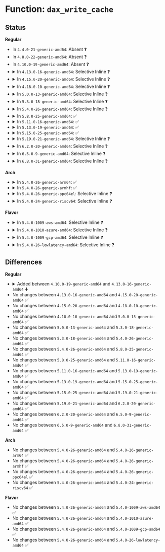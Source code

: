 # Function: <code>dax_write_cache</code>

## Status
<b>Regular</b>
<ul>
<li>
In <code>4.4.0-21-generic-amd64</code>: Absent ❓
</li>
<li>
In <code>4.8.0-22-generic-amd64</code>: Absent ❓
</li>
<li>
In <code>4.10.0-19-generic-amd64</code>: Absent ❓
</li>
<li>
<details>
<summary>In <code>4.13.0-16-generic-amd64</code>: Selective Inline ❓</summary>

```c
void dax_write_cache(struct dax_device * dax_dev, bool wc)
```

```json
{
  "name": "dax_write_cache",
  "collision_type": "Unique Global",
  "inline_type": "Selective",
  "funcs": [
    {
      "addr": 18446744071585387232,
      "name": "dax_write_cache",
      "external": true,
      "loc": "drivers/dax/super.c:272",
      "file": "drivers/dax/super.c",
      "inline": "not declared, inlined",
      "caller_inline": [],
      "caller_func": [
        "drivers/md/dm-table.c:dm_table_set_restrictions"
      ]
    }
  ],
  "symbols": [
    {
      "addr": 18446744071585387232,
      "name": "dax_write_cache",
      "section": ".text",
      "bind": "STB_GLOBAL",
      "size": 34
    }
  ]
}
```
</details>
</li>
<li>
<details>
<summary>In <code>4.15.0-20-generic-amd64</code>: Selective Inline ❓</summary>

```c
void dax_write_cache(struct dax_device * dax_dev, bool wc)
```

```json
{
  "name": "dax_write_cache",
  "collision_type": "Unique Global",
  "inline_type": "Selective",
  "funcs": [
    {
      "addr": 18446744071585816672,
      "name": "dax_write_cache",
      "external": true,
      "loc": "drivers/dax/super.c:298",
      "file": "drivers/dax/super.c",
      "inline": "not declared, inlined",
      "caller_inline": [],
      "caller_func": [
        "drivers/md/dm-table.c:dm_table_set_restrictions"
      ]
    }
  ],
  "symbols": [
    {
      "addr": 18446744071585816672,
      "name": "dax_write_cache",
      "section": ".text",
      "bind": "STB_GLOBAL",
      "size": 34
    }
  ]
}
```
</details>
</li>
<li>
<details>
<summary>In <code>4.18.0-10-generic-amd64</code>: Selective Inline ❓</summary>

```c
void dax_write_cache(struct dax_device * dax_dev, bool wc)
```

```json
{
  "name": "dax_write_cache",
  "collision_type": "Unique Global",
  "inline_type": "Selective",
  "funcs": [
    {
      "addr": 18446744071586061232,
      "name": "dax_write_cache",
      "external": true,
      "loc": "drivers/dax/super.c:324",
      "file": "drivers/dax/super.c",
      "inline": "not declared, inlined",
      "caller_inline": [],
      "caller_func": [
        "drivers/dax/super.c:write_cache_store",
        "drivers/md/dm-table.c:dm_table_set_restrictions"
      ]
    }
  ],
  "symbols": [
    {
      "addr": 18446744071586061232,
      "name": "dax_write_cache",
      "section": ".text",
      "bind": "STB_GLOBAL",
      "size": 34
    }
  ]
}
```
</details>
</li>
<li>
<details>
<summary>In <code>5.0.0-13-generic-amd64</code>: Selective Inline ❓</summary>

```c
void dax_write_cache(struct dax_device * dax_dev, bool wc)
```

```json
{
  "name": "dax_write_cache",
  "collision_type": "Unique Global",
  "inline_type": "Selective",
  "funcs": [
    {
      "addr": 18446744071586205648,
      "name": "dax_write_cache",
      "external": true,
      "loc": "drivers/dax/super.c:323",
      "file": "drivers/dax/super.c",
      "inline": "not declared, inlined",
      "caller_inline": [],
      "caller_func": [
        "drivers/dax/super.c:write_cache_store",
        "drivers/md/dm-table.c:dm_table_set_restrictions"
      ]
    }
  ],
  "symbols": [
    {
      "addr": 18446744071586205648,
      "name": "dax_write_cache",
      "section": ".text",
      "bind": "STB_GLOBAL",
      "size": 34
    }
  ]
}
```
</details>
</li>
<li>
<details>
<summary>In <code>5.3.0-18-generic-amd64</code>: Selective Inline ❓</summary>

```c
void dax_write_cache(struct dax_device * dax_dev, bool wc)
```

```json
{
  "name": "dax_write_cache",
  "collision_type": "Unique Global",
  "inline_type": "Selective",
  "funcs": [
    {
      "addr": 18446744071586442720,
      "name": "dax_write_cache",
      "external": true,
      "loc": "drivers/dax/super.c:363",
      "file": "drivers/dax/super.c",
      "inline": "not declared, inlined",
      "caller_inline": [],
      "caller_func": [
        "drivers/dax/super.c:write_cache_store",
        "drivers/md/dm-table.c:dm_table_set_restrictions"
      ]
    }
  ],
  "symbols": [
    {
      "addr": 18446744071586442720,
      "name": "dax_write_cache",
      "section": ".text",
      "bind": "STB_GLOBAL",
      "size": 34
    }
  ]
}
```
</details>
</li>
<li>
<details>
<summary>In <code>5.4.0-26-generic-amd64</code>: Selective Inline ❓</summary>

```c
void dax_write_cache(struct dax_device * dax_dev, bool wc)
```

```json
{
  "name": "dax_write_cache",
  "collision_type": "Unique Global",
  "inline_type": "Selective",
  "funcs": [
    {
      "addr": 18446744071586590656,
      "name": "dax_write_cache",
      "external": true,
      "loc": "drivers/dax/super.c:363",
      "file": "drivers/dax/super.c",
      "inline": "not declared, inlined",
      "caller_inline": [],
      "caller_func": [
        "drivers/dax/super.c:write_cache_store",
        "drivers/md/dm-table.c:dm_table_set_restrictions"
      ]
    }
  ],
  "symbols": [
    {
      "addr": 18446744071586590656,
      "name": "dax_write_cache",
      "section": ".text",
      "bind": "STB_GLOBAL",
      "size": 34
    }
  ]
}
```
</details>
</li>
<li>
<details>
<summary>In <code>5.8.0-25-generic-amd64</code>: ✅</summary>

```c
void dax_write_cache(struct dax_device * dax_dev, bool wc)
```

```json
{
  "name": "dax_write_cache",
  "collision_type": "Unique Global",
  "inline_type": "No",
  "funcs": [
    {
      "addr": 18446744071587376784,
      "name": "dax_write_cache",
      "external": true,
      "loc": "drivers/dax/super.c:384",
      "file": "drivers/dax/super.c",
      "inline": "seen, unknown",
      "caller_inline": [],
      "caller_func": [
        "drivers/dax/super.c:write_cache_store",
        "drivers/md/dm-table.c:dm_table_set_restrictions"
      ]
    }
  ],
  "symbols": [
    {
      "addr": 18446744071587376784,
      "name": "dax_write_cache",
      "section": ".text",
      "bind": "STB_GLOBAL",
      "size": 34
    }
  ]
}
```
</details>
</li>
<li>
<details>
<summary>In <code>5.11.0-16-generic-amd64</code>: ✅</summary>

```c
void dax_write_cache(struct dax_device * dax_dev, bool wc)
```

```json
{
  "name": "dax_write_cache",
  "collision_type": "Unique Global",
  "inline_type": "No",
  "funcs": [
    {
      "addr": 18446744071587437520,
      "name": "dax_write_cache",
      "external": true,
      "loc": "drivers/dax/super.c:392",
      "file": "drivers/dax/super.c",
      "inline": "seen, unknown",
      "caller_inline": [],
      "caller_func": [
        "drivers/dax/super.c:write_cache_store",
        "drivers/md/dm-table.c:dm_table_set_restrictions"
      ]
    }
  ],
  "symbols": [
    {
      "addr": 18446744071587437520,
      "name": "dax_write_cache",
      "section": ".text",
      "bind": "STB_GLOBAL",
      "size": 34
    }
  ]
}
```
</details>
</li>
<li>
<details>
<summary>In <code>5.13.0-19-generic-amd64</code>: ✅</summary>

```c
void dax_write_cache(struct dax_device * dax_dev, bool wc)
```

```json
{
  "name": "dax_write_cache",
  "collision_type": "Unique Global",
  "inline_type": "No",
  "funcs": [
    {
      "addr": 18446744071587319296,
      "name": "dax_write_cache",
      "external": true,
      "loc": "drivers/dax/super.c:392",
      "file": "drivers/dax/super.c",
      "inline": "seen, unknown",
      "caller_inline": [],
      "caller_func": [
        "drivers/dax/super.c:write_cache_store",
        "drivers/md/dm-table.c:dm_table_set_restrictions"
      ]
    }
  ],
  "symbols": [
    {
      "addr": 18446744071587319296,
      "name": "dax_write_cache",
      "section": ".text",
      "bind": "STB_GLOBAL",
      "size": 34
    }
  ]
}
```
</details>
</li>
<li>
<details>
<summary>In <code>5.15.0-25-generic-amd64</code>: ✅</summary>

```c
void dax_write_cache(struct dax_device * dax_dev, bool wc)
```

```json
{
  "name": "dax_write_cache",
  "collision_type": "Unique Global",
  "inline_type": "No",
  "funcs": [
    {
      "addr": 18446744071587886448,
      "name": "dax_write_cache",
      "external": true,
      "loc": "drivers/dax/super.c:384",
      "file": "drivers/dax/super.c",
      "inline": "seen, unknown",
      "caller_inline": [],
      "caller_func": [
        "drivers/dax/super.c:write_cache_store",
        "drivers/md/dm-table.c:dm_table_set_restrictions"
      ]
    }
  ],
  "symbols": [
    {
      "addr": 18446744071587886448,
      "name": "dax_write_cache",
      "section": ".text",
      "bind": "STB_GLOBAL",
      "size": 34
    }
  ]
}
```
</details>
</li>
<li>
<details>
<summary>In <code>5.19.0-21-generic-amd64</code>: Selective Inline ❓</summary>

```c
void dax_write_cache(struct dax_device * dax_dev, bool wc)
```

```json
{
  "name": "dax_write_cache",
  "collision_type": "Unique Global",
  "inline_type": "Selective",
  "funcs": [
    {
      "addr": 18446744071589237312,
      "name": "dax_write_cache",
      "external": true,
      "loc": "drivers/dax/super.c:223",
      "file": "drivers/dax/super.c",
      "inline": "not declared, inlined",
      "caller_inline": [],
      "caller_func": [
        "drivers/md/dm-table.c:dm_table_set_restrictions"
      ]
    }
  ],
  "symbols": [
    {
      "addr": 18446744071589237312,
      "name": "dax_write_cache",
      "section": ".text",
      "bind": "STB_GLOBAL",
      "size": 50
    }
  ]
}
```
</details>
</li>
<li>
<details>
<summary>In <code>6.2.0-20-generic-amd64</code>: Selective Inline ❓</summary>

```c
void dax_write_cache(struct dax_device * dax_dev, bool wc)
```

```json
{
  "name": "dax_write_cache",
  "collision_type": "Unique Global",
  "inline_type": "Selective",
  "funcs": [
    {
      "addr": 18446744071590795808,
      "name": "dax_write_cache",
      "external": true,
      "loc": "drivers/dax/super.c:268",
      "file": "drivers/dax/super.c",
      "inline": "not declared, inlined",
      "caller_inline": [],
      "caller_func": [
        "drivers/md/dm-table.c:dm_table_set_restrictions"
      ]
    }
  ],
  "symbols": [
    {
      "addr": 18446744071590795808,
      "name": "dax_write_cache",
      "section": ".text",
      "bind": "STB_GLOBAL",
      "size": 50
    }
  ]
}
```
</details>
</li>
<li>
<details>
<summary>In <code>6.5.0-9-generic-amd64</code>: Selective Inline ❓</summary>

```c
void dax_write_cache(struct dax_device * dax_dev, bool wc)
```

```json
{
  "name": "dax_write_cache",
  "collision_type": "Unique Global",
  "inline_type": "Selective",
  "funcs": [
    {
      "addr": 18446744071591137232,
      "name": "dax_write_cache",
      "external": true,
      "loc": "drivers/dax/super.c:271",
      "file": "drivers/dax/super.c",
      "inline": "not declared, inlined",
      "caller_inline": [],
      "caller_func": [
        "drivers/md/dm-table.c:dm_table_set_restrictions"
      ]
    }
  ],
  "symbols": [
    {
      "addr": 18446744071591137232,
      "name": "dax_write_cache",
      "section": ".text",
      "bind": "STB_GLOBAL",
      "size": 50
    }
  ]
}
```
</details>
</li>
<li>
<details>
<summary>In <code>6.8.0-31-generic-amd64</code>: Selective Inline ❓</summary>

```c
void dax_write_cache(struct dax_device * dax_dev, bool wc)
```

```json
{
  "name": "dax_write_cache",
  "collision_type": "Unique Global",
  "inline_type": "Selective",
  "funcs": [
    {
      "addr": 18446744071591482928,
      "name": "dax_write_cache",
      "external": true,
      "loc": "drivers/dax/super.c:271",
      "file": "drivers/dax/super.c",
      "inline": "not declared, inlined",
      "caller_inline": [],
      "caller_func": [
        "drivers/md/dm-table.c:dm_table_set_restrictions"
      ]
    }
  ],
  "symbols": [
    {
      "addr": 18446744071591482928,
      "name": "dax_write_cache",
      "section": ".text",
      "bind": "STB_GLOBAL",
      "size": 50
    }
  ]
}
```
</details>
</li>
</ul>
<b>Arch</b>
<ul>
<li>
<details>
<summary>In <code>5.4.0-26-generic-arm64</code>: ✅</summary>

```c
void dax_write_cache(struct dax_device * dax_dev, bool wc)
```

```json
{
  "name": "dax_write_cache",
  "collision_type": "Unique Global",
  "inline_type": "No",
  "funcs": [
    {
      "addr": 18446603336499476304,
      "name": "dax_write_cache",
      "external": true,
      "loc": "drivers/dax/super.c:363",
      "file": "drivers/dax/super.c",
      "inline": "seen, unknown",
      "caller_inline": [],
      "caller_func": [
        "drivers/dax/super.c:write_cache_store",
        "drivers/md/dm-table.c:dm_table_set_restrictions"
      ]
    }
  ],
  "symbols": [
    {
      "addr": 18446603336499476304,
      "name": "dax_write_cache",
      "section": ".text",
      "bind": "STB_GLOBAL",
      "size": 140
    }
  ]
}
```
</details>
</li>
<li>
<details>
<summary>In <code>5.4.0-26-generic-armhf</code>: ✅</summary>

```c
void dax_write_cache(struct dax_device * dax_dev, bool wc)
```

```json
{
  "name": "dax_write_cache",
  "collision_type": "Unique Global",
  "inline_type": "No",
  "funcs": [
    {
      "addr": 3231947384,
      "name": "dax_write_cache",
      "external": true,
      "loc": "drivers/dax/super.c:363",
      "file": "drivers/dax/super.c",
      "inline": "seen, unknown",
      "caller_inline": [],
      "caller_func": [
        "drivers/dax/super.c:write_cache_store",
        "drivers/md/dm-table.c:dm_table_set_restrictions"
      ]
    }
  ],
  "symbols": [
    {
      "addr": 3231947384,
      "name": "dax_write_cache",
      "section": ".text",
      "bind": "STB_GLOBAL",
      "size": 52
    }
  ]
}
```
</details>
</li>
<li>
<details>
<summary>In <code>5.4.0-26-generic-ppc64el</code>: Selective Inline ❓</summary>

```c
void dax_write_cache(struct dax_device * dax_dev, bool wc)
```

```json
{
  "name": "dax_write_cache",
  "collision_type": "Unique Global",
  "inline_type": "Selective",
  "funcs": [
    {
      "addr": 13835058055292754104,
      "name": "dax_write_cache",
      "external": true,
      "loc": "drivers/dax/super.c:363",
      "file": "drivers/dax/super.c",
      "inline": "not declared, inlined",
      "caller_inline": [
        "drivers/dax/super.c:write_cache_store",
        "drivers/dax/super.c:write_cache_store"
      ],
      "caller_func": [
        "drivers/md/dm-table.c:dm_table_set_restrictions"
      ]
    }
  ],
  "symbols": [
    {
      "addr": 13835058055292752880,
      "name": "dax_write_cache",
      "section": ".text",
      "bind": "STB_GLOBAL",
      "size": 68
    }
  ]
}
```
</details>
</li>
<li>
<details>
<summary>In <code>5.4.0-24-generic-riscv64</code>: Selective Inline ❓</summary>

```c
void dax_write_cache(struct dax_device * dax_dev, bool wc)
```

```json
{
  "name": "dax_write_cache",
  "collision_type": "Unique Global",
  "inline_type": "Selective",
  "funcs": [
    {
      "addr": 18446743936276695218,
      "name": "dax_write_cache",
      "external": true,
      "loc": "drivers/dax/super.c:363",
      "file": "drivers/dax/super.c",
      "inline": "not declared, inlined",
      "caller_inline": [
        "drivers/dax/super.c:write_cache_store"
      ],
      "caller_func": [
        "drivers/md/dm-table.c:dm_table_set_restrictions"
      ]
    }
  ],
  "symbols": [
    {
      "addr": 18446743936276692952,
      "name": "dax_write_cache",
      "section": ".text",
      "bind": "STB_GLOBAL",
      "size": 74
    }
  ]
}
```
</details>
</li>
</ul>
<b>Flavor</b>
<ul>
<li>
<details>
<summary>In <code>5.4.0-1009-aws-amd64</code>: Selective Inline ❓</summary>

```c
void dax_write_cache(struct dax_device * dax_dev, bool wc)
```

```json
{
  "name": "dax_write_cache",
  "collision_type": "Unique Global",
  "inline_type": "Selective",
  "funcs": [
    {
      "addr": 18446744071586281136,
      "name": "dax_write_cache",
      "external": true,
      "loc": "drivers/dax/super.c:363",
      "file": "drivers/dax/super.c",
      "inline": "not declared, inlined",
      "caller_inline": [],
      "caller_func": [
        "drivers/dax/super.c:write_cache_store",
        "drivers/md/dm-table.c:dm_table_set_restrictions"
      ]
    }
  ],
  "symbols": [
    {
      "addr": 18446744071586281136,
      "name": "dax_write_cache",
      "section": ".text",
      "bind": "STB_GLOBAL",
      "size": 34
    }
  ]
}
```
</details>
</li>
<li>
<details>
<summary>In <code>5.4.0-1010-azure-amd64</code>: Selective Inline ❓</summary>

```c
void dax_write_cache(struct dax_device * dax_dev, bool wc)
```

```json
{
  "name": "dax_write_cache",
  "collision_type": "Unique Global",
  "inline_type": "Selective",
  "funcs": [
    {
      "addr": 18446744071586118624,
      "name": "dax_write_cache",
      "external": true,
      "loc": "drivers/dax/super.c:363",
      "file": "drivers/dax/super.c",
      "inline": "not declared, inlined",
      "caller_inline": [],
      "caller_func": [
        "drivers/nvdimm/pmem.c:pmem_attach_disk",
        "drivers/dax/super.c:write_cache_store",
        "drivers/md/dm-table.c:dm_table_set_restrictions"
      ]
    }
  ],
  "symbols": [
    {
      "addr": 18446744071586118624,
      "name": "dax_write_cache",
      "section": ".text",
      "bind": "STB_GLOBAL",
      "size": 34
    }
  ]
}
```
</details>
</li>
<li>
<details>
<summary>In <code>5.4.0-1009-gcp-amd64</code>: Selective Inline ❓</summary>

```c
void dax_write_cache(struct dax_device * dax_dev, bool wc)
```

```json
{
  "name": "dax_write_cache",
  "collision_type": "Unique Global",
  "inline_type": "Selective",
  "funcs": [
    {
      "addr": 18446744071586538624,
      "name": "dax_write_cache",
      "external": true,
      "loc": "drivers/dax/super.c:363",
      "file": "drivers/dax/super.c",
      "inline": "not declared, inlined",
      "caller_inline": [],
      "caller_func": [
        "drivers/dax/super.c:write_cache_store",
        "drivers/md/dm-table.c:dm_table_set_restrictions"
      ]
    }
  ],
  "symbols": [
    {
      "addr": 18446744071586538624,
      "name": "dax_write_cache",
      "section": ".text",
      "bind": "STB_GLOBAL",
      "size": 34
    }
  ]
}
```
</details>
</li>
<li>
<details>
<summary>In <code>5.4.0-26-lowlatency-amd64</code>: Selective Inline ❓</summary>

```c
void dax_write_cache(struct dax_device * dax_dev, bool wc)
```

```json
{
  "name": "dax_write_cache",
  "collision_type": "Unique Global",
  "inline_type": "Selective",
  "funcs": [
    {
      "addr": 18446744071586650880,
      "name": "dax_write_cache",
      "external": true,
      "loc": "drivers/dax/super.c:363",
      "file": "drivers/dax/super.c",
      "inline": "not declared, inlined",
      "caller_inline": [],
      "caller_func": [
        "drivers/dax/super.c:write_cache_store",
        "drivers/md/dm-table.c:dm_table_set_restrictions"
      ]
    }
  ],
  "symbols": [
    {
      "addr": 18446744071586650880,
      "name": "dax_write_cache",
      "section": ".text",
      "bind": "STB_GLOBAL",
      "size": 34
    }
  ]
}
```
</details>
</li>
</ul>

## Differences
<b>Regular</b>
<ul>
<li>
<details>
<summary>Added between <code>4.10.0-19-generic-amd64</code> and <code>4.13.0-16-generic-amd64</code> ➕</summary>

```c
void dax_write_cache(struct dax_device * dax_dev, bool wc)
```
</details>
</li>
<li>
No changes between <code>4.13.0-16-generic-amd64</code> and <code>4.15.0-20-generic-amd64</code> ✅
</li>
<li>
No changes between <code>4.15.0-20-generic-amd64</code> and <code>4.18.0-10-generic-amd64</code> ✅
</li>
<li>
No changes between <code>4.18.0-10-generic-amd64</code> and <code>5.0.0-13-generic-amd64</code> ✅
</li>
<li>
No changes between <code>5.0.0-13-generic-amd64</code> and <code>5.3.0-18-generic-amd64</code> ✅
</li>
<li>
No changes between <code>5.3.0-18-generic-amd64</code> and <code>5.4.0-26-generic-amd64</code> ✅
</li>
<li>
No changes between <code>5.4.0-26-generic-amd64</code> and <code>5.8.0-25-generic-amd64</code> ✅
</li>
<li>
No changes between <code>5.8.0-25-generic-amd64</code> and <code>5.11.0-16-generic-amd64</code> ✅
</li>
<li>
No changes between <code>5.11.0-16-generic-amd64</code> and <code>5.13.0-19-generic-amd64</code> ✅
</li>
<li>
No changes between <code>5.13.0-19-generic-amd64</code> and <code>5.15.0-25-generic-amd64</code> ✅
</li>
<li>
No changes between <code>5.15.0-25-generic-amd64</code> and <code>5.19.0-21-generic-amd64</code> ✅
</li>
<li>
No changes between <code>5.19.0-21-generic-amd64</code> and <code>6.2.0-20-generic-amd64</code> ✅
</li>
<li>
No changes between <code>6.2.0-20-generic-amd64</code> and <code>6.5.0-9-generic-amd64</code> ✅
</li>
<li>
No changes between <code>6.5.0-9-generic-amd64</code> and <code>6.8.0-31-generic-amd64</code> ✅
</li>
</ul>
<b>Arch</b>
<ul>
<li>
No changes between <code>5.4.0-26-generic-amd64</code> and <code>5.4.0-26-generic-arm64</code> ✅
</li>
<li>
No changes between <code>5.4.0-26-generic-amd64</code> and <code>5.4.0-26-generic-armhf</code> ✅
</li>
<li>
No changes between <code>5.4.0-26-generic-amd64</code> and <code>5.4.0-26-generic-ppc64el</code> ✅
</li>
<li>
No changes between <code>5.4.0-26-generic-amd64</code> and <code>5.4.0-24-generic-riscv64</code> ✅
</li>
</ul>
<b>Flavor</b>
<ul>
<li>
No changes between <code>5.4.0-26-generic-amd64</code> and <code>5.4.0-1009-aws-amd64</code> ✅
</li>
<li>
No changes between <code>5.4.0-26-generic-amd64</code> and <code>5.4.0-1010-azure-amd64</code> ✅
</li>
<li>
No changes between <code>5.4.0-26-generic-amd64</code> and <code>5.4.0-1009-gcp-amd64</code> ✅
</li>
<li>
No changes between <code>5.4.0-26-generic-amd64</code> and <code>5.4.0-26-lowlatency-amd64</code> ✅
</li>
</ul>
